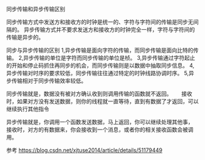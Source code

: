 同步传输和异步传输区别


同步传输方式中发送方和接收方的时钟是统一的、字符与字符间的传输是同步无间隔的。
异步传输方式并不要求发送方和接收方的时钟完全一样，字符与字符间的传输是异步的。


同步与异步传输的区别
1,异步传输是面向字符的传输，而同步传输是面向比特的传输。
2,异步传输的单位是字符而同步传输的单位是桢。
3,异步传输通过字符起止的开始和停止码抓住再同步的机会，而同步传输则是以数据中抽取同步信息。
4,异步传输对时序的要求较低，同步传输往往通过特定的时钟线路协调时序。
5,异步传输相对于同步传输效率较低。


同步传输就是，数据没有被对方确认收到则调用传输的函数就不返回。　　
接收时，如果对方没有发送数据，则你的线程就一直等待，直到有数据了才返回，可以继续执行其他指令　　

异步传输就是，你调用一个函数发送数据，马上返回，你可以继续处理其他事，　　
接收时，对方的有数据来，你会接收到一个消息，或者你的相关接收函数会被调用。



参考
https://blog.csdn.net/xjtuse2014/article/details/51179449



